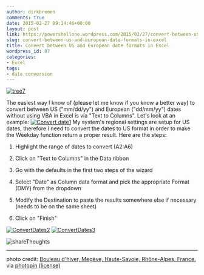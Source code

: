 ```yaml
---
author: dirkbremen
comments: true
date: 2015-02-27 09:14:46+00:00
layout: post
link: https://powershellone.wordpress.com/2015/02/27/convert-between-us-and-european-date-formats-in-excel/
slug: convert-between-us-and-european-date-formats-in-excel
title: Convert between US and European date formats in Excel
wordpress_id: 87
categories:
- Excel
tags:
- date conversion
---
```


[![tree7](https://powershellone.files.wordpress.com/2015/02/12881132733_610ffbc0cf_m.jpg)](https://powershellone.files.wordpress.com/2015/02/12881132733_610ffbc0cf_m.jpg)

The easiest way I know of (please let me know if you know a better way) to convert between US ("mm/dd/yy") and European ("dd/mm/yy") dates without using VBA in Excel is via "Text to Columns". Let's look at an example:
[![Convert date1](https://powershellone.files.wordpress.com/2015/02/convertdates1.png)](https://powershellone.files.wordpress.com/2015/02/convertdates1.png)
My system's regional settings are setup for US dates, therefore I need to convert the dates to US format in order to make the Weekday function return a proper result. Here are the steps:



	
  1. Highlight the range of dates to convert (A2:A6)

	
  2. Click on "Text to Columns" in the Data ribbon

	
  3. Go with the defaults in the first two steps of the wizard

	
  4. Select "Date" as Column data format and pick the appropriate Format (DMY) from the dropdown

	
  5. Modify the Destination to paste the results somewhere else if necessary (needs to be on the same sheet)

	
  6. Click on "Finish"


[![ConvertDates2](https://powershellone.files.wordpress.com/2015/02/convertdates2.png)](https://powershellone.files.wordpress.com/2015/02/convertdates2.png)
[![ConvertDates3](https://powershellone.files.wordpress.com/2015/02/convertdates3.png)](https://powershellone.files.wordpress.com/2015/02/convertdates3.png)

![shareThoughts](https://powershellone.files.wordpress.com/2015/10/sharethoughts.jpg)


* * *


photo credit: [Bouleau d'hiver, Megève, Haute-Savoie, Rhône-Alpes, France.](http://www.flickr.com/photos/50879678@N03/12881132733) via [photopin](http://photopin.com) [(license)](https://creativecommons.org/licenses/by-nc-sa/2.0/)
